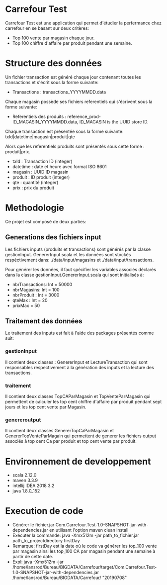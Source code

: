 # Carrefour Test
Carrefour Test est une application qui permet d'étudier la perfermance chez carrefour en se basant sur deux critères:

- Top 100 vente par magasin chaque jour.
- Top 100 chiffre d'affaire par produit pendant une semaine.


# Structure des données

Un fichier transaction est généré chaque jour contenant toutes les transactions et s'écrit sous la forme suivante:  

 - Transactions : transactions_YYYYMMDD.data

Chaque magasin possède ses fichiers referentiels qui s'écrivent sous la forme suivante:
 
 - Referentiels des produits : reference_prod-ID_MAGASIN_YYYYMMDD.data, ID_MAGASIN is the UUID store ID.
 
Chaque transaction est présentée sous la forme suivante: txId|datetime|magasin|produit|qte

Alors que les referentiels produits sont présentés sous cette forme : produit|prix.

 - txId : Transaction ID (integer)
 - datetime : date et heure avec format ISO 8601
 - magasin : UUID ID magasin
 - produit : ID produit  (integer)
 - qte : quantité (integer)
 - prix : prix du produit
 
# Methodologie

Ce projet est composé de deux parties:

## Generations des fichiers input

Les fichiers inputs (produits et transactions) sont générés par la classe gestionInput. GenererInput.scala
et les données sont stockés respèctivement dans: ./data/input/magasins et ./data/input/transactions.

Pour générer les données, il faut spécifier les variables associés déclarés dans la classe
 gestionInput.GenererInput.scala qui sont initialisés à:

 - nbrTransactions: Int = 50000
 - nbrMagasins: Int = 100
 - nbrProduit : Int = 3000
 - qteMax : Int = 20
 - prixMax = 50


## Traitement des données
Le traitement des inputs est fait à l'aide des packages présentés comme suit:
  
### gestionInput  
  
 Il contient deux classes : GenererInput et LectureTransaction qui sont responsables respectivement à la génération des inputs et la lecture des transactions.  
 
###  traitement
Il contient deux classes TopCAParMagasin et TopVenteParMagasin qui permettent de calculer les top cent chiffre d'affaire par produit pendant sept jours et les top cent vente par Magasin.
  
### genereroutput
Il contient deux classes GenererTopCaParMagasin et GenererTopVenteParMagain qui permettent de generer les fichiers output associés à top cent Ca par produit et top cent vente par produit. 
 

 # Environnement de developpement
   
   - scala 2.12.0
   - maven 3.3.9
   - intellij IDEA 2018 3.2
   - java 1.8.0_152 
   
   
# Execution de code 
 
- Générer le fichier.jar Com.Carrefour.Test-1.0-SNAPSHOT-jar-with-dependencies.jar en utilisant l'option maven clean install
- Exécuter la commande: java -Xmx512m -jar path_to_fichier.jar path_to_projectdirectory  firstDay
- Remarque: firstDay est la date où le code va générer les top_100 vente par magasin ainsi les top_100 CA par magasin pendant une semaine
    à partir de cette date.
- Expl: java -Xmx512m -jar /home/lansrod/Bureau/BIGDATA/Carrefour/target/Com.Carrefour.Test-1.0-SNAPSHOT-jar-with-dependencies.jar
/home/lansrod/Bureau/BIGDATA/Carrefour/ "20190708"

